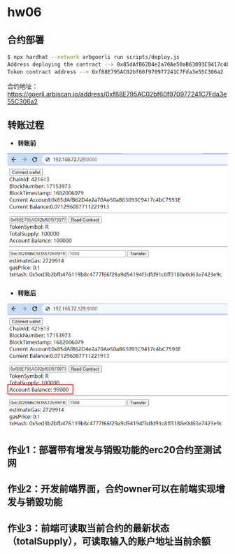 # hw06

## 合约部署

```bash
$ npx hardhat --network arbgoerli run scripts/deploy.js 
Address deploying the contract --> 0x85dAfB62D4e2a70Ae50aB63093C9417c4bC7593E
Token contract address --> 0xf88E795AC02bf60f970977241C7Fda3e55C306a2
```

合约地址：https://goerli.arbiscan.io/address/0xf88E795AC02bf60f970977241C7Fda3e55C306a2

## 转账过程

- **转账前**

![image-20230420235605050](assets/image-20230420235605050.png)

- **转账后**

![image-20230420235636526](assets/image-20230420235636526.png)



## 作业1：部署带有增发与销毁功能的erc20合约至测试网





## 作业2：开发前端界面，合约owner可以在前端实现增发与销毁功能







## 作业3：前端可读取当前合约的最新状态（totalSupply），可读取输入的账户地址当前余额

